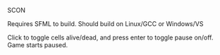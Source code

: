 SCON

Requires SFML to build.  Should build on Linux/GCC or Windows/VS

Click to toggle cells alive/dead, and press enter to toggle pause on/off.  Game starts paused.